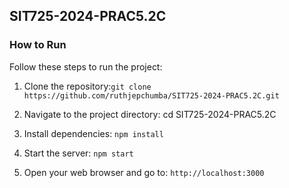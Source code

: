 ## SIT725-2024-PRAC5.2C

### How to Run

Follow these steps to run the project:

1. Clone the repository:`git clone https://github.com/ruthjepchumba/SIT725-2024-PRAC5.2C.git`
2. Navigate to the project directory: cd SIT725-2024-PRAC5.2C
3. Install dependencies:
`npm install`
4. Start the server:
`npm start`

5. Open your web browser and go to:
`http://localhost:3000`


